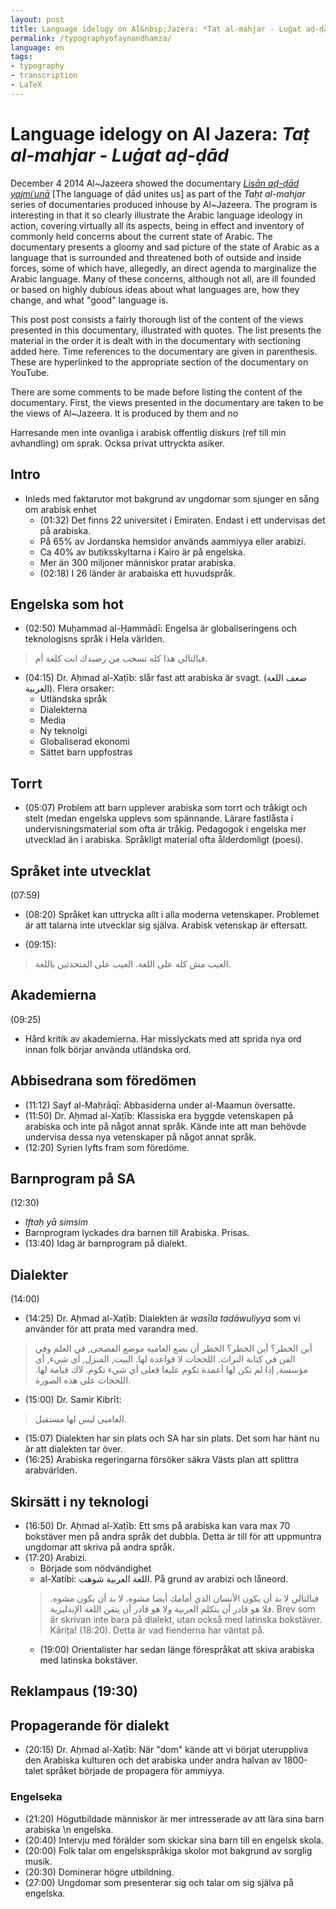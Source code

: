 ```yaml
---
layout: post
title: Language idelogy on Al&nbsp;Jazera: *Taṭ al-mahjar - Luġat aḍ-ḍād*
permalink: /typographyofaynandhamza/
language: en
tags:
- typography
- transcription
- LaTeX
---
```



# Language idelogy on Al&nbsp;Jazera: *Taṭ al-mahjar - Luġat aḍ-ḍād*

December 4 2014 Al~Jazeera showed the documentary [*Lisān aḍ-ḍād yajmiʿunā*](http://www.aljazeera.net/programs/infocus/2013/12/4/لسان-الضاد-يجمعنا) [The language of ḍād unites us] as part of the *Taḥt al-mahjar* series of documentaries produced inhouse by Al~Jazeera. The program is interesting in that it so clearly illustrate the Arabic language ideology in action, covering virtually all its aspects, being in effect and inventory of commonly held concerns about the current state of Arabic. The documentary presents a gloomy and sad picture of the state of Arabic as a language that is surrounded and threatened both of outside and inside forces, some of which have, allegedly, an direct agenda to marginalize the Arabic language. Many of these concerns, although not all, are ill founded or based on highly dubious ideas about what languages are, how they change, and what "good" language is.

This post post consists a fairly thorough list of the content of the views presented in this documentary, illustrated with quotes. The list presents the material in the order it is dealt with in the documentary with sectioning added here. Time references to the documentary are given in parenthesis. These are hyperlinked to the appropriate section of the documentary on YouTube. 

There are some comments to be made before listing the content of the documentary. First, the views presented in the documentary are taken to be the views of Al~Jazeera. It is produced by them and no 

Harresande men inte ovanliga i arabisk offentlig diskurs (ref till min avhandling) 
om sprak. Ocksa privat uttryckta asiker.




## Intro
- Inleds med faktarutor mot bakgrund av ungdomar som sjunger en sång om arabisk enhet
    - (01:32) Det finns 22 universitet i Emiraten. Endast i ett undervisas det på arabiska.
    - På 65% av Jordanska hemsidor används aammiyya eller arabizi.
    - Ca 40% av butiksskyltarna i Kairo är på engelska.
    - Mer än 300 miljoner människor pratar arabiska.
    - (02:18) I 26 länder är arabaiska ett huvudspråk.

## Engelska som hot
- (02:50) Muḥammad al-Ḥammādī: Engelsa är globaliseringens och teknologisns språk i Hela världen. 
> فبالتالي هذا كله تسحب من رصيدك انت كلغة أم.
- (04:15) Dr. Aḥmad al-Xaṭīb: slår fast att arabiska är svagt. (ضعف اللعة العربية). Flera orsaker:
    - Utländska språk
    - Dialekterna
    - Media
    - Ny teknolgi
    - Globaliserad ekonomi
    - Sättet barn uppfostras

## Torrt
- (05:07) Problem att barn upplever arabiska som torrt och tråkigt och stelt (medan engelska upplevs som spännande. Lärare fastlåsta i undervisningsmaterial som ofta är tråkig. Pedagogok i engelska mer utvecklad än i arabiska. Språkligt material ofta ålderdomligt (poesi).

## Språket inte utvecklat
(07:59) 

- (08:20) Språket kan uttrycka allt i alla moderna vetenskaper. Problemet är att talarna inte utvecklar sig själva. Arabisk vetenskap är eftersatt.

- (09:15):
> العيب مش كله على اللغة. العيب على المتحدثين باللغة.

## Akademierna 
(09:25)
- Hård kritik av akademierna. Har misslyckats med att sprida nya ord innan folk börjar använda utländska ord.

## Abbisedrana som föredömen
- (11:12) Sayf al-Maḥrāqī: Abbasiderna under al-Maamun översatte.
- (11:50) Dr. Aḥmad al-Xaṭīb: Klassiska era byggde vetenskapen på arabiska och inte på något annat språk. Kände inte att man behövde undervisa dessa nya vetenskaper på något annat språk.
- (12:20) Syrien lyfts fram som föredöme.

## Barnprogram på SA
(12:30) 
- *Iftaḥ yā simsim*
- Barnprogram lyckades dra barnen till Arabiska. Prisas. 
- (13:40) Idag är barnprogram på dialekt.

## Dialekter
(14:00)
- (14:25) Dr. Aḥmad al-Xaṭīb: Dialekten är *wasīla tadāwuliyya* som vi använder för att prata med varandra med. 
> أين الخطر؟ أين الخطر؟ الخطر أن نضع العامية موضع الفصحى, في العلم وفي الفن في كتابة التراث. اللحجات لا قواعدة لها. البيت, المنزل, أي شيء, أي مؤسسة, إذا لم تكن لها أعمدة تكوم عليعا فعلى أي شيء تكوم. لاك قيامة لها. اللحجات على هذه الصورة.
- (15:00) Dr. Samir Kibrīt: 
> العاميى ليس لها مستقبل.
- (15:07) Dialekten har sin plats och SA har sin plats. Det som har hänt nu är att dialekten tar över.
- (16:25) Arabiska regeringarna försöker säkra Västs plan att splittra arabvärlden.

## Skirsätt i ny teknologi
- (16:50) Dr. Aḥmad al-Xaṭīb: Ett sms på arabiska kan vara max 70 bokstäver men på andra språk det dubbla. Detta är till för att uppmuntra ungdomar att skriva på andra språk.
- (17:20) Arabizi. 
    - Började som nödvändighet
    - al-Xatibi: اللغة العربية شوهت. På grund av arabizi och låneord. 
    > فبالتالي لا بد أن يكون الأنسان الذي أمامك أيضا مشوه. لا بد أن يكون مشوه. فلا هو قادر أن يتكلم العربية ولا هو قادر أن يتقن اللغة الإندليزية.
    Brev som är skrivan inte bara på dialekt, utan också med latinska bokstäver. Kāriṯa! (18:20). Detta är vad fienderna har väntat på.
    - (19:00) Orientalister har sedan länge förespråkat att skiva arabiska med latinska bokstäver.

## Reklampaus (19:30)

## Propagerande för dialekt
- (20:15)  Dr. Aḥmad al-Xaṭīb: När "dom" kände att vi börjat uteruppliva den Arabiska kulturen och det arabiska under andra halvan av 1800-talet språket började de propagera för ammiyya. 

### Engelseka
- (21:20) Högutbildade människor är mer intresserade av att lära sina barn arabiska \n engelska.
- (20:40) Intervju med förälder som skickar sina barn till en engelsk skola.
- (20:00) Folk talar om engelskspråkiga skolor mot bakgrund av sorglig musik.
- (20:30) Dominerar högre utbildning.
- (27:00) Ungdomar som presenterar sig och talar om sig själva på engelska.
